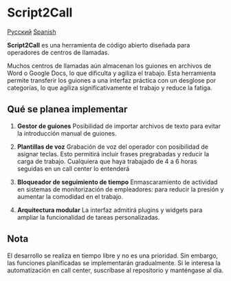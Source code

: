 # Script2Call

[Русский](README_RU.md) [Spanish](../docs/README_ES.md)

**Script2Call** es una herramienta de código abierto diseñada para operadores de centros de llamadas.

Muchos centros de llamadas aún almacenan los guiones en archivos de Word o Google Docs, lo que dificulta y agiliza el trabajo. Esta herramienta permite transferir los guiones a una interfaz práctica con un desglose por categorías, lo que agiliza significativamente el trabajo y reduce la fatiga.

## Qué se planea implementar

1. **Gestor de guiones**
   Posibilidad de importar archivos de texto para evitar la introducción manual de guiones.

2. **Plantillas de voz**
   Grabación de voz del operador con posibilidad de asignar teclas. Esto permitirá incluir frases pregrabadas y reducir la carga de trabajo. Cualquiera que haya trabajado de 4 a 6 horas seguidas en un call center lo entenderá

3. **Bloqueador de seguimiento de tiempo**
   Enmascaramiento de actividad en sistemas de monitorización de empleadores: para reducir la presión y aumentar la comodidad en el trabajo.

4. **Arquitectura modular**
   La interfaz admitirá plugins y widgets para ampliar la funcionalidad de tareas personalizadas.

## Nota

El desarrollo se realiza en tiempo libre y no es una prioridad. Sin embargo, las funciones planificadas se implementarán gradualmente.
Si le interesa la automatización en call center, suscríbase al repositorio y manténgase al día.
